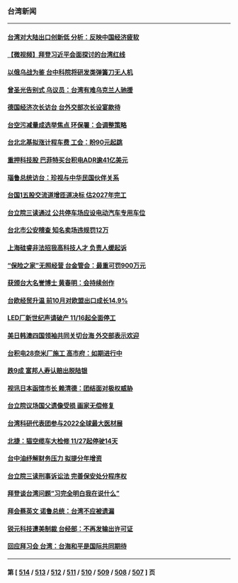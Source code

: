 ### 台湾新闻
---
#### [台湾对大陆出口创新低 分析：反映中国经济疲软](../../pages/ncid1349361/n13866067.md) 
#### [【微视频】拜登习近平会面探讨的台湾红线](../../pages/ncid1349361/n13866485.md) 
#### [以俄乌战为鉴 台中科院将研发类弹簧刀无人机](../../pages/ncid1349361/n13866367.md) 
#### [曾圣光告别式 乌议员：台湾有难乌克兰人驰援](../../pages/ncid1349361/n13866366.md) 
#### [德国经济次长访台 台外交部次长设宴款待](../../pages/ncid1349361/n13866415.md) 
#### [台空污减量成选举焦点 环保署：会调整策略](../../pages/ncid1349361/n13866341.md) 
#### [台北北基拟涨计程车费 工会：盼90元起跳](../../pages/ncid1349361/n13866339.md) 
#### [重押科技股 巴菲特买台积电ADR逾41亿美元](../../pages/ncid1349361/n13866383.md) 
#### [瑙鲁总统访台：珍视与中华民国伙伴关系](../../pages/ncid1349361/n13866282.md) 
#### [台国1五股交流道增匝道决标 估2027年完工](../../pages/ncid1349361/n13866466.md) 
#### [台立院三读通过 公共停车场应设电动汽车专用车位](../../pages/ncid1349361/n13866474.md) 
#### [台北市公安稽查 知名卖场违规罚12万](../../pages/ncid1349361/n13866477.md) 
#### [上海硅睿非法招我高科技人才 负责人缓起诉](../../pages/ncid1349361/n13866342.md) 
#### [“保险之家”无照经营 台金管会：最重可罚900万元](../../pages/ncid1349361/n13866393.md) 
#### [获颁台大名誉博士 黄春明：会持续创作](../../pages/ncid1349361/n13866343.md) 
#### [台欧经贸升温 前10月对欧盟出口成长14.9%](../../pages/ncid1349361/n13866370.md) 
#### [LED厂新世纪声请破产 11/16起全面停工](../../pages/ncid1349361/n13866363.md) 
#### [美日韩澳四国领袖共同关切台海 外交部表示欢迎](../../pages/ncid1349361/n13866419.md) 
#### [台积电28奈米厂施工 高市府：如期进行中](../../pages/ncid1349361/n13866417.md) 
#### [跌9成 富邦人寿认赔出脱陆银](../../pages/ncid1349361/n13866412.md) 
#### [视讯日本函馆市长 赖清德：团结面对极权威胁](../../pages/ncid1349361/n13866392.md) 
#### [台立院议场国父遗像受损 画家无偿修复](../../pages/ncid1349361/n13866373.md) 
#### [台湾科研代表团参与2022全球最大医材展](../../pages/ncid1349361/n13866388.md) 
#### [北捷：猫空缆车大检修 11/27起停驶14天](../../pages/ncid1349361/n13866385.md) 
#### [台中油纾解财务压力 拟提分年增资](../../pages/ncid1349361/n13866345.md) 
#### [台立院三读刑事诉讼法 完善保安处分程序权](../../pages/ncid1349361/n13866347.md) 
#### [拜登谈台湾问题“习完全明白我在说什么”](../../pages/ncid1349361/n13866349.md) 
#### [拜会蔡英文 诺鲁总统：台湾不应被遗漏](../../pages/ncid1349361/n13866314.md) 
#### [锐元科技遭美制裁 台经部：不再发输出许可证](../../pages/ncid1349361/n13866337.md) 
#### [回应拜习会 台湾：台海和平是国际共同期待](../../pages/ncid1349361/n13866235.md) 

---
#### 第 [ [514](./514.md) / [513](./513.md) / [512](./512.md) / [511](./511.md) / [510](./510.md) / [509](./509.md) / [508](./508.md) / [507](./507.md) ] 页
